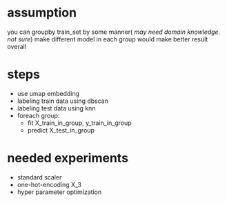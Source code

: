 # assumption
you can groupby train_set by some manner( *may need domain knowledge. not sure*)
make different model in each group would make better result overall


# steps
- use umap embedding
- labeling train data using dbscan
- labeling test data using knn
- foreach group:
  - fit X_train_in_group, y_train_in_group
  - predict X_test_in_group

# needed experiments
- standard scaler
- one-hot-encoding X_3
- hyper parameter optimization
